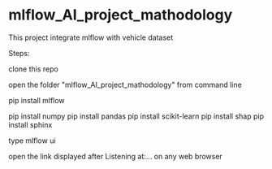 # mlflow_AI_project_mathodology
This project integrate mlflow with vehicle dataset

Steps:

clone this repo

open the folder "mlflow_AI_project_mathodology" from command line 

pip install mlflow

pip install numpy 
pip install pandas
pip install scikit-learn
pip install shap
pip install sphinx

type mlflow ui

open the link displayed after Listening at:... on any web browser
